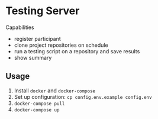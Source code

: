 # Testing Server
Capabilities  
  - register participant
  - clone project repositories on schedule
  - run a testing script on a repository and save results
  - show summary

## Usage
  1. Install ```docker``` and ```docker-compose```
  2. Set up configuration: ```cp config.env.example config.env```
  3. ```docker-compose pull```
  4. ```docker-compose up```
